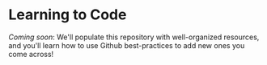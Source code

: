 # Learning to Code

*Coming soon*: We'll populate this repository with well-organized resources, and you'll learn how to use Github best-practices to add new ones you come across!
